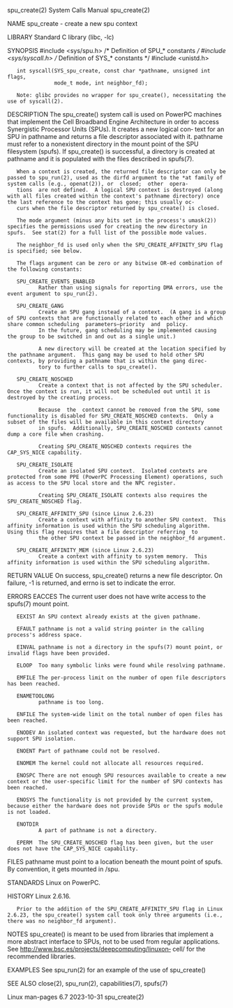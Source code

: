 spu_create(2)                                                                               System Calls Manual                                                                               spu_create(2)

NAME
       spu_create - create a new spu context

LIBRARY
       Standard C library (libc, -lc)

SYNOPSIS
       #include <sys/spu.h>          /* Definition of SPU_* constants */
       #include <sys/syscall.h>      /* Definition of SYS_* constants */
       #include <unistd.h>

       int syscall(SYS_spu_create, const char *pathname, unsigned int flags,
                   mode_t mode, int neighbor_fd);

       Note: glibc provides no wrapper for spu_create(), necessitating the use of syscall(2).

DESCRIPTION
       The spu_create() system call is used on PowerPC machines that implement the Cell Broadband Engine Architecture in order to access Synergistic Processor Units (SPUs).  It creates a new logical con‐
       text  for an SPU in pathname and returns a file descriptor associated with it.  pathname must refer to a nonexistent directory in the mount point of the SPU filesystem (spufs).  If spu_create() is
       successful, a directory is created at pathname and it is populated with the files described in spufs(7).

       When a context is created, the returned file descriptor can only be passed to spu_run(2), used as the dirfd argument to the *at family of system calls (e.g., openat(2)), or  closed;  other  opera‐
       tions  are not defined.  A logical SPU context is destroyed (along with all files created within the context's pathname directory) once the last reference to the context has gone; this usually oc‐
       curs when the file descriptor returned by spu_create() is closed.

       The mode argument (minus any bits set in the process's umask(2)) specifies the permissions used for creating the new directory in spufs.  See stat(2) for a full list of the possible mode values.

       The neighbor_fd is used only when the SPU_CREATE_AFFINITY_SPU flag is specified; see below.

       The flags argument can be zero or any bitwise OR-ed combination of the following constants:

       SPU_CREATE_EVENTS_ENABLED
              Rather than using signals for reporting DMA errors, use the event argument to spu_run(2).

       SPU_CREATE_GANG
              Create an SPU gang instead of a context.  (A gang is a group of SPU contexts that are functionally related to each other and which share common scheduling  parameters—priority  and  policy.
              In the future, gang scheduling may be implemented causing the group to be switched in and out as a single unit.)

              A new directory will be created at the location specified by the pathname argument.  This gang may be used to hold other SPU contexts, by providing a pathname that is within the gang direc‐
              tory to further calls to spu_create().

       SPU_CREATE_NOSCHED
              Create a context that is not affected by the SPU scheduler.  Once the context is run, it will not be scheduled out until it is destroyed by the creating process.

              Because  the  context cannot be removed from the SPU, some functionality is disabled for SPU_CREATE_NOSCHED contexts.  Only a subset of the files will be available in this context directory
              in spufs.  Additionally, SPU_CREATE_NOSCHED contexts cannot dump a core file when crashing.

              Creating SPU_CREATE_NOSCHED contexts requires the CAP_SYS_NICE capability.

       SPU_CREATE_ISOLATE
              Create an isolated SPU context.  Isolated contexts are protected from some PPE (PowerPC Processing Element) operations, such as access to the SPU local store and the NPC register.

              Creating SPU_CREATE_ISOLATE contexts also requires the SPU_CREATE_NOSCHED flag.

       SPU_CREATE_AFFINITY_SPU (since Linux 2.6.23)
              Create a context with affinity to another SPU context.  This affinity information is used within the SPU scheduling algorithm.  Using this flag requires that a file descriptor referring  to
              the other SPU context be passed in the neighbor_fd argument.

       SPU_CREATE_AFFINITY_MEM (since Linux 2.6.23)
              Create a context with affinity to system memory.  This affinity information is used within the SPU scheduling algorithm.

RETURN VALUE
       On success, spu_create() returns a new file descriptor.  On failure, -1 is returned, and errno is set to indicate the error.

ERRORS
       EACCES The current user does not have write access to the spufs(7) mount point.

       EEXIST An SPU context already exists at the given pathname.

       EFAULT pathname is not a valid string pointer in the calling process's address space.

       EINVAL pathname is not a directory in the spufs(7) mount point, or invalid flags have been provided.

       ELOOP  Too many symbolic links were found while resolving pathname.

       EMFILE The per-process limit on the number of open file descriptors has been reached.

       ENAMETOOLONG
              pathname is too long.

       ENFILE The system-wide limit on the total number of open files has been reached.

       ENODEV An isolated context was requested, but the hardware does not support SPU isolation.

       ENOENT Part of pathname could not be resolved.

       ENOMEM The kernel could not allocate all resources required.

       ENOSPC There are not enough SPU resources available to create a new context or the user-specific limit for the number of SPU contexts has been reached.

       ENOSYS The functionality is not provided by the current system, because either the hardware does not provide SPUs or the spufs module is not loaded.

       ENOTDIR
              A part of pathname is not a directory.

       EPERM  The SPU_CREATE_NOSCHED flag has been given, but the user does not have the CAP_SYS_NICE capability.

FILES
       pathname must point to a location beneath the mount point of spufs.  By convention, it gets mounted in /spu.

STANDARDS
       Linux on PowerPC.

HISTORY
       Linux 2.6.16.

       Prior to the addition of the SPU_CREATE_AFFINITY_SPU flag in Linux 2.6.23, the spu_create() system call took only three arguments (i.e., there was no neighbor_fd argument).

NOTES
       spu_create()  is  meant to be used from libraries that implement a more abstract interface to SPUs, not to be used from regular applications.  See http://www.bsc.es/projects/deepcomputing/linuxon‐
       cell/ for the recommended libraries.

EXAMPLES
       See spu_run(2) for an example of the use of spu_create()

SEE ALSO
       close(2), spu_run(2), capabilities(7), spufs(7)

Linux man-pages 6.7                                                                              2023-10-31                                                                                   spu_create(2)
